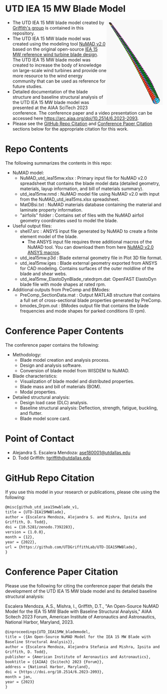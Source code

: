 # UTD IEA 15 MW Blade Model
<img align="right" width="180" src="Picture/utd_iea15mwblade_pic.PNG">

- The UTD IEA 15 MW blade model created by [Griffith's group](https://labs.utdallas.edu/griffith/) is contained in this repository. 
- The UTD IEA 15 MW blade model was created using the modeling tool [NuMAD v2.0](https://github.com/sandialabs/NuMAD/releases/tag/v2.0) based on the original open-source [IEA 15 MW reference wind turbine blade design](https://www.nrel.gov/docs/fy20osti/75698.pdf). The UTD IEA 15 MW blade model was created to increase the body of knowledge on large-scale wind turbines and provide one more resource to the wind energy community that can be used as reference for future studies. 
- Detailed documentation of the blade structure and baseline structural analysis of the UTD IEA 15 MW blade model was presented at the AIAA SciTech 2023 conference. The conference paper and a video presentation can be accessed here https://arc.aiaa.org/doi/10.2514/6.2023-2093. 
- Please see the [GitHub Repo Citation](#github-repo-citation) and [Conference Paper Citation](#conference-paper-citation) sections below for the appropriate citation for this work. 

# Repo Contents
The following summarizes the contents in this repo:
- NuMAD model: 
   - NuMAD_utd_iea15mw.xlsx : Primary input file for NuMAD v2.0 spreadsheet that contains the blade model data (detailed geometry, materials, layup information, and bill of materials summary). 
   - utd_iea15mw.nmd : NuMAD model file using NuMAD v2.0 with input from the NuMAD_utd_iea15ms.xlsx spreadsheet. 
   - MatDBsi.txt : NuMAD materials database containing the material and laminate property information. 
   - "airfoils" folder : Contains set of files with the NuMAD airfoil geometry coordinates used to model the blade. 
- Useful output files: 
  - shell7.src : ANSYS input file generated by NuMAD to create a finite element model of the blade.
	- The ANSYS input file requires three additional macros of the NuMAD tool. You can download them from here [NuMAD v2.0 ANSYS macros](https://github.com/sandialabs/NuMAD/tree/main/source/numadGUI/macros).
  - utd_iea15mw.p3d : Blade external geometry file in Plot 3D file format. 
  - utd_iea15mw.iges : Blade external geometry exported from ANSYS for CAD modeling. Contains surfaces of the outer moldline of the blade and shear webs. 
  - utd_iea15mw_ElastoDynBlade_ratedrpm.dat: OpenFAST ElastoDyn blade file with mode shapes at rated rpm. 
- Additional outputs from PreComp and BModes: 
  - PreComp_SectionData.mat : Output MATLAB structure that contains a full set of cross-sectional blade properties generated by PreComp. 
  - bmodes_0rpm.out : BModes output file that contains the blade frequencies and mode shapes for parked conditions (0 rpm).

# Conference Paper Contents
The conference paper contains the following: 
- Methodology: 
  - Blade model creation and analysis process. 
  - Design and analysis software. 
  - Conversion of blade model from WISDEM to NuMAD. 
- Blade characteristics: 
  - Visualization of blade model and distributed properties. 
  - Blade mass and bill of materials (BOM). 
  - Modal properties.
- Detailed structural analysis:
  - Design load case (DLC) analysis. 
  - Baseline structural analysis: Deflection, strength, fatigue, buckling, and flutter. 
  - Blade model score card. 

# Point of Contact
- Alejandra S. Escalera Mendoza: ase180001@utdallas.edu
- D. Todd Griffith: tgriffith@utdallas.edu

# GitHub Repo Citation
If you use this model in your research or publications, please cite using the following:  
 
    @misc{github_utd_iea15mwblade_v1,
    title = {UTD-IEA15MWBlade},
    author = {Escalera Mendoza, Alejandra S. and Mishra, Ipsita and Griffith, D. Todd},
    doi = {10.5281/zenodo.7392283},
    version = {1.0.0},
    month = {12},
    year = {2022},
    url = {https://github.com/UTDGriffithLab/UTD-IEA15MWBlade},
    }

# Conference Paper Citation
Please use the following for citing the conference paper that details the development of the UTD IEA 15 MW blade model and its detailed baseline structural analysis: 

Escalera Mendoza, A.S., Mishra, I., Griffith, D.T., "An Open-Source NuMAD Model for the IEA 15 MW Blade with Baseline Structural Analysis," AIAA Scitech 2023 Forum, American Institute of Aeronautics and Astronautics, National Harbor, Maryland, 2023. 

    @inproceedings{UTD_IEA15MW_blademodel,
    title = {{An Open-Source NuMAD Model for the IEA 15 MW Blade with Baseline Structural Analysis}},
    author = {Escalera Mendoza, Alejandra Stefania and Mishra, Ipsita and Griffith, D. Todd},
    publisher = {American Institute of Aeronautics and Astronautics},
    booktitle = {{AIAA} {Scitech} 2023 {Forum}},
    address = {National Harbor, Maryland},
    doi = {https://doi.org/10.2514/6.2023-2093},
    month = jan,
    year = {2023}
    }
